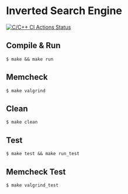 # Inverted Search Engine

[![C/C++ CI Actions Status](https://github.com/NefeliTav/Software-Development-for-Information-Systems/workflows/C/C++%20CI/badge.svg)](https://github.com/NefeliTav/Software-Development-for-Information-Systems/actions)

## Compile & Run
```
$ make && make run
```
## Memcheck
```
$ make valgrind
```
## Clean
```
$ make clean
```
## Test
```
$ make test && make run_test
```
## Memcheck Test
```
$ make valgrind_test
```